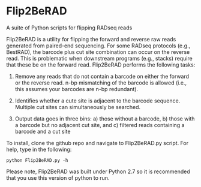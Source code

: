 # Flip2BeRAD
A suite of Python scripts for flipping RADseq reads

Flip2BeRAD is a utility for flipping the forward and reverse raw
reads generated from paired-end sequencing. For some RADseq protocols
(e.g., BestRAD), the barcode plus cut site combination can 
occur on the reverse read. This is problematic when downstream programs
(e.g., stacks) require that these be on the forward read. Flip2BeRAD 
performs the following tasks: 

1. Remove any reads that do not contain a barcode on either the forward
or the reverse read. n-bp mismatching of the barcode is allowed (i.e., 
this assumes your barcodes are n-bp redundant). 

2. Identifies whether a cute site is adjacent to the barcode sequence. 
Multiple cut sites can simultaneously be searched. 

3. Output data goes in three bins: a) those without a barcode, b) those
with a barcode but no adjacent cut site, and c) filtered reads containing
a barcode and a cut site

To install, clone the github repo and navigate to Flip2BeRAD.py script. 
For help, type in the following:
``` 
python Flip2BeRAD.py -h
```

Please note, Flip2BeRAD was built under Python 2.7 so it is recommended
that you use this version of python to run. 

